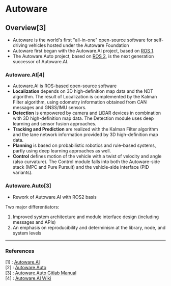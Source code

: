 # Autoware

## Overview[3]

* Autoware is the world's first "all-in-one" open-source software for self-driving vehicles hosted under the Autoware Foundation
* Autoware first began with the Autoware.AI project, based on [ROS 1](./ROS.md#ros11).
* The Autoware.Auto project, based on [ROS 2](./ROS.md#ros2), is the next generation successor of Autoware.AI.

### Autoware.AI[4] 
* Autoware.AI is ROS-based open-source software
* **Localization** depends on 3D high-definition map data and the NDT algorithm. The result of Localization is complemented by the Kalman Filter algorithm, using odometry information obtained from CAN messages and GNSS/IMU sensors.
* **Detection** is empowered by camera and LiDAR devices in combination with 3D high-definition map data. The Detection module uses deep learning and sensor fusion approaches.
* **Tracking and Prediction** are realized with the Kalman Filter algorithm and the lane network information provided by 3D high-definition map data.
* **Planning** is based on probabilistic robotics and rule-based systems, partly using deep learning approaches as well.
* **Control** defines motion of the vehicle with a twist of velocity and angle (also curvature). The Control module falls into both the Autoware-side stack (MPC and Pure Pursuit) and the vehicle-side interface (PID variants).

### Autoware.Auto[3]

* Rework of Autoware.AI with ROS2 basis

Two major differentiators:

1. Improved system architecture and module interface design (including messages and APIs)
2. An emphasis on reproducibility and determinism at the library, node, and system levels

---

### References
[1] : [Autoware.AI](https://www.autoware.ai/)   
[2] : [Autoware.Auto](https://www.autoware.auto/)   
[3] : [Autoware.Auto Gitlab Manual](https://autowarefoundation.gitlab.io/autoware.auto/AutowareAuto/)   
[4] : [Autoware.AI Wiki](https://github.com/Autoware-AI/autoware.ai/wiki)   

